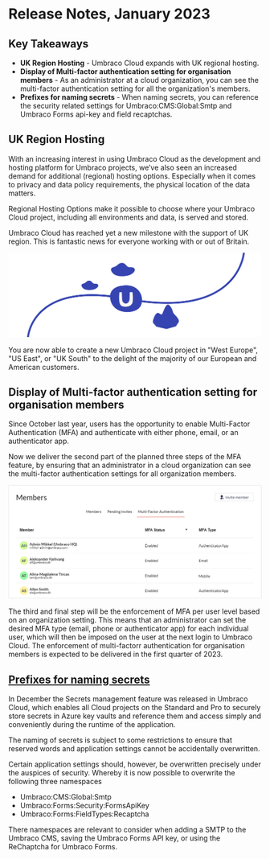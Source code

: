 # Release Notes, January 2023

## Key Takeaways

* **UK Region Hosting** - Umbraco Cloud expands with UK regional hosting.
* **Display of Multi-factor authentication setting for organisation members** - As an administrator at a cloud organization, you can see the multi-factor authentication setting for all the organization's members.
* **Prefixes for naming secrets** - When naming secrets, you can reference the security related settings for Umbraco:CMS:Global:Smtp and Umbraco Forms api-key and field recaptchas.

## UK Region Hosting

With an increasing interest in using Umbraco Cloud as the development and hosting platform for Umbraco projects, we’ve also seen an increased demand for additional (regional) hosting options. Especially when it comes to privacy and data policy requirements, the physical location of the data matters.

Regional Hosting Options make it possible to choose where your Umbraco Cloud project, including all environments and data, is served and stored.

Umbraco Cloud has reached yet a new milestone with the support of UK region. This is fantastic news for everyone working with or out of Britain. 

![Cloud-artboard](images/umbraco-cloud-update-artboard-1-2x.png)

You are now able to create a new Umbraco Cloud project in "West Europe", "US East", or "UK South" to the delight of the majority of our European and American customers.

## Display of Multi-factor authentication setting for organisation members

Since October last year, users has the opportunity to enable Multi-Factor Authentication (MFA) and authenticate with either phone, email, or an authenticator app.

Now we deliver the second part of the planned three steps of the MFA feature, by ensuring that an administrator in a cloud organization can see the multi-factor authentication settings for all organization members.

![OrgMfaDisplay](images/OrgMfaDisplay2.png)

The third and final step will be the enforcement of MFA per user level based on an organization setting. This means that an administrator can set the desired MFA type (email, phone or authenticator app) for each individual user, which will then be imposed on the user at the next login to Umbraco Cloud. The enforcement of multi-factorr authentication for organisation members is expected to be delivered in the first quarter of 2023.

## [Prefixes for naming secrets](https://docs.umbraco.com/umbraco-cloud/set-up/project-settings/secrets-management)

In December the Secrets management feature was released in Umbraco Cloud, which enables all Cloud projects on the Standard and Pro to securely store secrets in Azure key vaults and reference them and access simply and conveniently during the runtime of the application.

The naming of secrets is subject to some restrictions to ensure that reserved words and application settings cannot be accidentally overwritten.

Certain application settings should, however, be overwritten precisely under the auspices of security. Whereby it is now possible to overwrite the following three namespaces
- Umbraco:CMS:Global:Smtp
- Umbraco:Forms:Security:FormsApiKey
- Umbraco:Forms:FieldTypes:Recaptcha  

There namespaces are relevant to consider when adding a SMTP to the Umbraco CMS, saving the Umbraco Forms API key, or using the ReChaptcha for Umbraco Forms.
